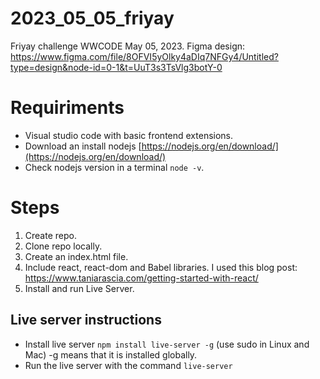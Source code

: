 # 2023_05_05_friyay

Friyay challenge WWCODE May 05, 2023.
Figma design: https://www.figma.com/file/8OFVI5yOlky4aDIq7NFGy4/Untitled?type=design&node-id=0-1&t=UuT3s3TsVlg3botY-0

# Requiriments

- Visual studio code with basic frontend extensions.
- Download an install nodejs [https://nodejs.org/en/download/](https://nodejs.org/en/download/)
- Check nodejs version in a terminal `node -v`.

# Steps

1. Create repo.
2. Clone repo locally.
3. Create an index.html file.
4. Include react, react-dom and Babel libraries. I used this blog post: https://www.taniarascia.com/getting-started-with-react/
5. Install and run Live Server.

## Live server instructions

- Install live server `npm install live-server -g` (use sudo in Linux and Mac) -g means that it is installed globally.
- Run the live server with the command `live-server`

